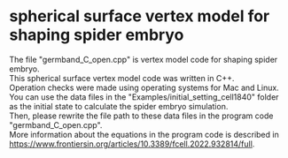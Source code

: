 # spherical surface vertex model for shaping spider embryo
The file "germband_C_open.cpp" is vertex model code for shaping spider embryo.  
This spherical surface vertex model code was written in C++.  
Operation checks were made using operating systems for Mac and Linux.  
You can use the data files in the "Examples/initial_setting_cell1840" folder as the initial state to calculate the spider embryo simulation.  
Then, please rewrite the file path to these data files in the program code "germband_C_open.cpp".  
More information about the equations in the program code is described in https://www.frontiersin.org/articles/10.3389/fcell.2022.932814/full.
